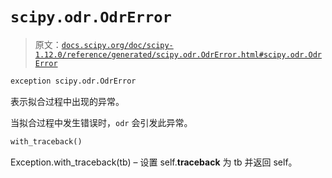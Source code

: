 # `scipy.odr.OdrError`

> 原文：[`docs.scipy.org/doc/scipy-1.12.0/reference/generated/scipy.odr.OdrError.html#scipy.odr.OdrError`](https://docs.scipy.org/doc/scipy-1.12.0/reference/generated/scipy.odr.OdrError.html#scipy.odr.OdrError)

```py
exception scipy.odr.OdrError
```

表示拟合过程中出现的异常。

当拟合过程中发生错误时，`odr` 会引发此异常。

```py
with_traceback()
```

Exception.with_traceback(tb) – 设置 self.__traceback__ 为 tb 并返回 self。
